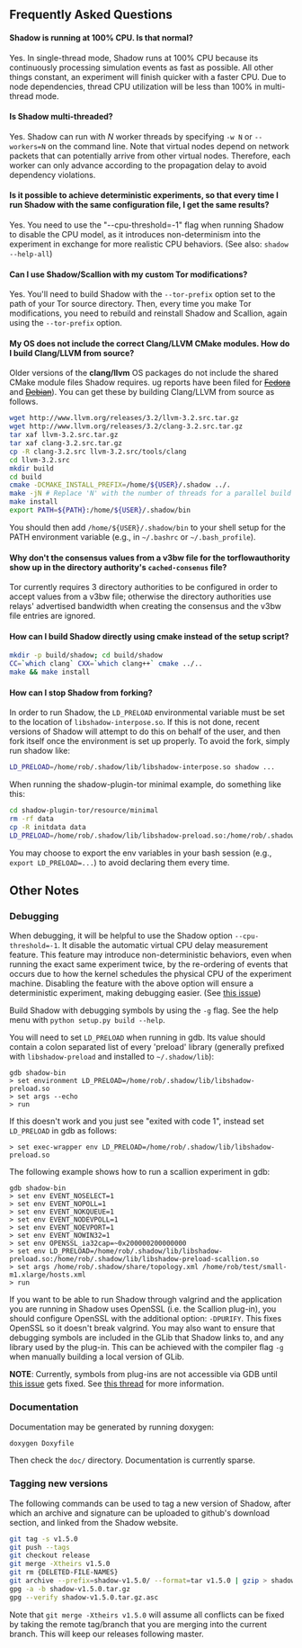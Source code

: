 ## Frequently Asked Questions

#### Shadow is running at 100% CPU. Is that normal?

Yes. In single-thread mode, Shadow runs at 100% CPU because its continuously processing simulation events as fast as possible. All other things constant, an experiment will finish quicker with a faster CPU. Due to node dependencies, thread CPU utilization will be less than 100% in multi-thread mode.

#### Is Shadow multi-threaded?

Yes. Shadow can run with _N_ worker threads by specifying `-w N` or `--workers=N` on the command line. Note that virtual nodes depend on network packets that can potentially arrive from other virtual nodes. Therefore, each worker can only advance according to the propagation delay to avoid dependency violations.

#### Is it possible to achieve deterministic experiments, so that every time I run Shadow with the same configuration file, I get the same results?

Yes. You need to use the "--cpu-threshold=-1" flag when running Shadow to disable the CPU model, as it introduces non-determinism into the experiment in exchange for more realistic CPU behaviors. (See also: `shadow --help-all`)

#### Can I use Shadow/Scallion with my custom Tor modifications?

Yes. You'll need to build Shadow with the `--tor-prefix` option set to the path of your Tor source directory. Then, every time you make Tor modifications, you need to rebuild and reinstall Shadow and Scallion, again using the `--tor-prefix` option.

#### My OS does not include the correct Clang/LLVM CMake modules. How do I build Clang/LLVM from source?

Older versions of the **clang/llvm** OS packages do not include the shared CMake module files Shadow requires. ug reports have been filed for ~~[Fedora](https://bugzilla.redhat.com/show_bug.cgi?id=914713)~~ and ~~[Debian](http://bugs.debian.org/cgi-bin/bugreport.cgi?bug=701153)~~). You can get these by building Clang/LLVM from source as follows.

```bash
wget http://www.llvm.org/releases/3.2/llvm-3.2.src.tar.gz
wget http://www.llvm.org/releases/3.2/clang-3.2.src.tar.gz
tar xaf llvm-3.2.src.tar.gz
tar xaf clang-3.2.src.tar.gz
cp -R clang-3.2.src llvm-3.2.src/tools/clang
cd llvm-3.2.src
mkdir build
cd build
cmake -DCMAKE_INSTALL_PREFIX=/home/${USER}/.shadow ../.
make -jN # Replace 'N' with the number of threads for a parallel build
make install
export PATH=${PATH}:/home/${USER}/.shadow/bin
```

You should then add `/home/${USER}/.shadow/bin` to your shell setup for the PATH environment variable (e.g., in `~/.bashrc` or `~/.bash_profile`).

#### Why don't the consensus values from a v3bw file for the torflowauthority show up in the directory authority's `cached-consenus` file?

Tor currently requires 3 directory authorities to be configured in order to accept values from a v3bw file; otherwise the directory authorities use relays' advertised bandwidth when creating the consensus and the v3bw file entries are ignored.

#### How can I build Shadow directly using cmake instead of the setup script?

```bash
mkdir -p build/shadow; cd build/shadow
CC=`which clang` CXX=`which clang++` cmake ../..
make && make install
```

#### How can I stop Shadow from forking?

In order to run Shadow, the `LD_PRELOAD` environmental variable must be set to the location of `libshadow-interpose.so`. If this is not done, recent versions of Shadow will attempt to do this on behalf of the user, and then fork itself once the environment is set up properly. To avoid the fork, simply run shadow like:

```bash
LD_PRELOAD=/home/rob/.shadow/lib/libshadow-interpose.so shadow ...
```

When running the shadow-plugin-tor minimal example, do something like this:

```bash
cd shadow-plugin-tor/resource/minimal
rm -rf data
cp -R initdata data
LD_PRELOAD=/home/rob/.shadow/lib/libshadow-preload.so:/home/rob/.shadow/libshadow-preload-tor.so EVENT_NOSELECT=1 EVENT_NOPOLL=1 EVENT_NOKQUEUE=1 EVENT_NODEVPOLL=1 EVENT_NOEVPORT=1 EVENT_NOWIN32=1 OPENSSL_ia32cap=~0x200000200000000 shadow shadow.config.xml
```

You may choose to export the env variables in your bash session (e.g., `export LD_PRELOAD=...`) to avoid declaring them every time.

## Other Notes

### Debugging

When debugging, it will be helpful to use the Shadow option `--cpu-threshold=-1`. It disable the automatic virtual CPU delay measurement feature. This feature may introduce non-deterministic behaviors, even when running the exact same experiment twice, by the re-ordering of events that occurs due to how the kernel schedules the physical CPU of the experiment machine. Disabling the feature with the above option will ensure a deterministic experiment, making debugging easier. (See [this issue](https://github.com/shadow/shadow/issues/45))

Build Shadow with debugging symbols by using the `-g` flag. See the help menu with `python setup.py build --help`.

You will need to set `LD_PRELOAD` when running in gdb. Its value should contain a colon separated list of every 'preload' library (generally prefixed with `libshadow-preload` and installed to `~/.shadow/lib`):
```
gdb shadow-bin
> set environment LD_PRELOAD=/home/rob/.shadow/lib/libshadow-preload.so
> set args --echo
> run
```

If this doesn't work and you just see "exited with code 1", instead set
`LD_PRELOAD` in gdb as follows:
```
> set exec-wrapper env LD_PRELOAD=/home/rob/.shadow/lib/libshadow-preload.so
```

The following example shows how to run a scallion experiment in gdb:

```
gdb shadow-bin
> set env EVENT_NOSELECT=1
> set env EVENT_NOPOLL=1
> set env EVENT_NOKQUEUE=1
> set env EVENT_NODEVPOLL=1
> set env EVENT_NOEVPORT=1
> set env EVENT_NOWIN32=1
> set env OPENSSL_ia32cap=~0x200000200000000
> set env LD_PRELOAD=/home/rob/.shadow/lib/libshadow-preload.so:/home/rob/.shadow/lib/libshadow-preload-scallion.so
> set args /home/rob/.shadow/share/topology.xml /home/rob/test/small-m1.xlarge/hosts.xml
> run
```

If you want to be able to run Shadow through valgrind and the application you 
are running in Shadow uses OpenSSL (i.e. the Scallion plug-in), you should configure OpenSSL with the 
additional option: `-DPURIFY`. This fixes OpenSSL so it doesn't break valgrind.
You may also want to ensure that debugging symbols are included in the GLib
that Shadow links to, and any library used by the plug-in. This can be achieved
with the compiler flag `-g` when manually building a local version of GLib.

__NOTE__: Currently, symbols from plug-ins are not accessible via GDB until [this issue](https://github.com/shadow/shadow/issues/101) gets fixed. See [this thread](http://mailman.cs.umn.edu/archives/shadow-dev/2013-September/000066.html) for more information.

### Documentation

Documentation may be generated by running doxygen:
```bash
doxygen Doxyfile
```

Then check the `doc/` directory. Documentation is currently sparse.

### Tagging new versions

The following commands can be used to tag a new version of Shadow, after which an
archive and signature can be uploaded to github's download section, and linked
from the Shadow website.

```bash
git tag -s v1.5.0
git push --tags
git checkout release
git merge -Xtheirs v1.5.0
git rm {DELETED-FILE-NAMES}
git archive --prefix=shadow-v1.5.0/ --format=tar v1.5.0 | gzip > shadow-v1.5.0.tar.gz
gpg -a -b shadow-v1.5.0.tar.gz
gpg --verify shadow-v1.5.0.tar.gz.asc
```

Note that `git merge -Xtheirs v1.5.0` will assume all conflicts can be fixed by taking the remote tag/branch that you are merging into the current branch. This will keep our releases following master.